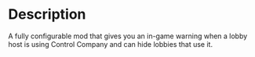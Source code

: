 # Description

A fully configurable mod that gives you an in-game warning when a lobby host is using Control Company and can hide lobbies that use it.